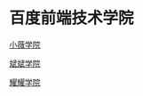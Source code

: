 # 百度前端技术学院
[小薇学院](https://github.com/mjyplusone/baiduweb/tree/master/HTML) 

[斌斌学院](https://github.com/mjyplusone/baiduweb/tree/master/binbin)

[耀耀学院](https://github.com/mjyplusone/baiduweb/tree/master/yaoyao)
